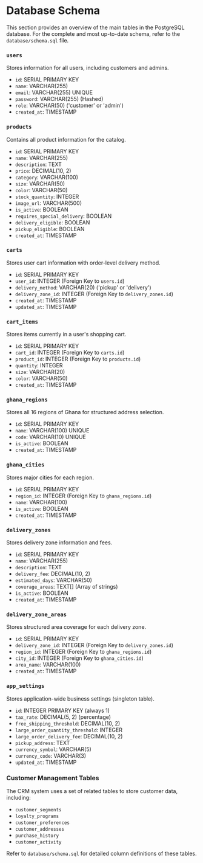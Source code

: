 # Database Schema

This section provides an overview of the main tables in the PostgreSQL database. For the complete and most up-to-date schema, refer to the `database/schema.sql` file.

### `users`

Stores information for all users, including customers and admins.

- `id`: SERIAL PRIMARY KEY
- `name`: VARCHAR(255)
- `email`: VARCHAR(255) UNIQUE
- `password`: VARCHAR(255) (Hashed)
- `role`: VARCHAR(50) ('customer' or 'admin')
- `created_at`: TIMESTAMP

### `products`

Contains all product information for the catalog.

- `id`: SERIAL PRIMARY KEY
- `name`: VARCHAR(255)
- `description`: TEXT
- `price`: DECIMAL(10, 2)
- `category`: VARCHAR(100)
- `size`: VARCHAR(50)
- `color`: VARCHAR(50)
- `stock_quantity`: INTEGER
- `image_url`: VARCHAR(500)
- `is_active`: BOOLEAN
- `requires_special_delivery`: BOOLEAN
- `delivery_eligible`: BOOLEAN
- `pickup_eligible`: BOOLEAN
- `created_at`: TIMESTAMP

### `carts`

Stores user cart information with order-level delivery method.

- `id`: SERIAL PRIMARY KEY
- `user_id`: INTEGER (Foreign Key to `users.id`)
- `delivery_method`: VARCHAR(20) ('pickup' or 'delivery')
- `delivery_zone_id`: INTEGER (Foreign Key to `delivery_zones.id`)
- `created_at`: TIMESTAMP
- `updated_at`: TIMESTAMP

### `cart_items`

Stores items currently in a user's shopping cart.

- `id`: SERIAL PRIMARY KEY
- `cart_id`: INTEGER (Foreign Key to `carts.id`)
- `product_id`: INTEGER (Foreign Key to `products.id`)
- `quantity`: INTEGER
- `size`: VARCHAR(20)
- `color`: VARCHAR(50)
- `created_at`: TIMESTAMP

### `ghana_regions`

Stores all 16 regions of Ghana for structured address selection.

- `id`: SERIAL PRIMARY KEY
- `name`: VARCHAR(100) UNIQUE
- `code`: VARCHAR(10) UNIQUE
- `is_active`: BOOLEAN
- `created_at`: TIMESTAMP

### `ghana_cities`

Stores major cities for each region.

- `id`: SERIAL PRIMARY KEY
- `region_id`: INTEGER (Foreign Key to `ghana_regions.id`)
- `name`: VARCHAR(100)
- `is_active`: BOOLEAN
- `created_at`: TIMESTAMP

### `delivery_zones`

Stores delivery zone information and fees.

- `id`: SERIAL PRIMARY KEY
- `name`: VARCHAR(255)
- `description`: TEXT
- `delivery_fee`: DECIMAL(10, 2)
- `estimated_days`: VARCHAR(50)
- `coverage_areas`: TEXT[] (Array of strings)
- `is_active`: BOOLEAN
- `created_at`: TIMESTAMP

### `delivery_zone_areas`

Stores structured area coverage for each delivery zone.

- `id`: SERIAL PRIMARY KEY
- `delivery_zone_id`: INTEGER (Foreign Key to `delivery_zones.id`)
- `region_id`: INTEGER (Foreign Key to `ghana_regions.id`)
- `city_id`: INTEGER (Foreign Key to `ghana_cities.id`)
- `area_name`: VARCHAR(100)
- `created_at`: TIMESTAMP

### `app_settings`

Stores application-wide business settings (singleton table).

- `id`: INTEGER PRIMARY KEY (always 1)
- `tax_rate`: DECIMAL(5, 2) (percentage)
- `free_shipping_threshold`: DECIMAL(10, 2)
- `large_order_quantity_threshold`: INTEGER
- `large_order_delivery_fee`: DECIMAL(10, 2)
- `pickup_address`: TEXT
- `currency_symbol`: VARCHAR(5)
- `currency_code`: VARCHAR(3)
- `updated_at`: TIMESTAMP

### Customer Management Tables

The CRM system uses a set of related tables to store customer data, including:

- `customer_segments`
- `loyalty_programs`
- `customer_preferences`
- `customer_addresses`
- `purchase_history`
- `customer_activity`

Refer to `database/schema.sql` for detailed column definitions of these tables.
